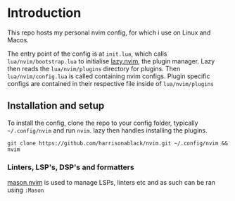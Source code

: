 # Introduction
This repo hosts my personal nvim config, for which i use on Linux and Macos.

The entry point of the config is at `init.lua`, which calls `lua/nvim/bootstrap.lua` to initialise [lazy.nvim](https://github.com/folke/lazy.nvim), the plugin manager. Lazy then reads the `lua/nvim/plugins` directory for plugins. Then `lua/nvim/config.lua` is called containing nvim configs. Plugin specific configs are contained in their respective file inside of `lua/nvim/plugins`   

## Installation and setup
To install the config, clone the repo to your config folder, typically `~/.config/nvim` and run `nvim`. lazy then handles installing the plugins.
```
git clone https://github.com/harrisonablack/nvim.git ~/.config/nvim && nvim
```
### Linters, LSP's, DSP's and formatters
[mason.nvim](https://github.com/williamboman/mason.nvim) is used to manage LSPs, linters etc and as such can be ran using `:Mason` 
